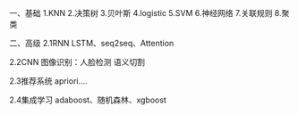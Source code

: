 一、基础
1.KNN
2.决策树
3.贝叶斯
4.logistic
5.SVM
6.神经网络
7.关联规则
8.聚类

二、高级
2.1RNN
LSTM、seq2seq、Attention

2.2CNN
图像识别：人脸检测
语义切割

2.3推荐系统
apriori....

2.4集成学习
adaboost、随机森林、xgboost





